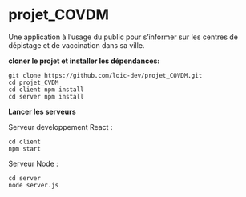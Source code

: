 # projet_COVDM
Une application à l’usage du public pour s’informer sur les centres de dépistage et de vaccination dans sa ville.


**cloner le projet et installer les dépendances:**

```
git clone https://github.com/loic-dev/projet_COVDM.git
cd projet_CVDM
cd client npm install 
cd server npm install
```
**Lancer les serveurs**

Serveur developpement React :  
``` 
cd client
npm start
```
Serveur Node : 
``` 
cd server
node server.js 
```





